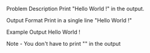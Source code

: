 Problem Description
Print "Hello World !" in the output.

Output Format
Print in a single line "Hello World !"


Example Output
Hello World !

Note - You don't have to print "" in the output